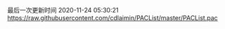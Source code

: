 最后一次更新时间 2020-11-24 05:30:21
https://raw.githubusercontent.com/cdlaimin/PACList/master/PACList.pac

